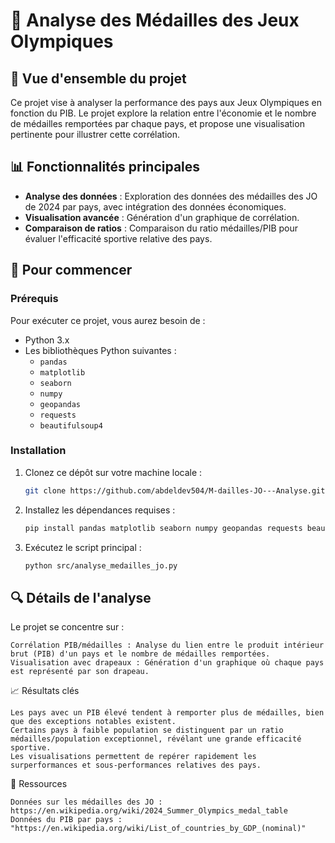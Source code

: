 # 🥇 Analyse des Médailles des Jeux Olympiques

## 📝 Vue d'ensemble du projet

Ce projet vise à analyser la performance des pays aux Jeux Olympiques en fonction du PIB. 
Le projet explore la relation entre l'économie et le nombre de médailles remportées par chaque pays, et propose une visualisation pertinente pour illustrer cette corrélation.

## 📊 Fonctionnalités principales

- **Analyse des données** : Exploration des données des médailles des JO de 2024 par pays, avec intégration des données économiques.
- **Visualisation avancée** : Génération d'un graphique de corrélation.
- **Comparaison de ratios** : Comparaison du ratio médailles/PIB pour évaluer l'efficacité sportive relative des pays.

## 🚀 Pour commencer

### Prérequis

Pour exécuter ce projet, vous aurez besoin de :

- Python 3.x
- Les bibliothèques Python suivantes :
  - `pandas`
  - `matplotlib`
  - `seaborn`
  - `numpy`
  - `geopandas`
  - `requests`
  - `beautifulsoup4`

### Installation

1. Clonez ce dépôt sur votre machine locale :
   ```bash
   git clone https://github.com/abdeldev504/M-dailles-JO---Analyse.git
2. Installez les dépendances requises :
   ```bash
   pip install pandas matplotlib seaborn numpy geopandas requests beautifulsoup4
3. Exécutez le script principal :
   ```bash
   python src/analyse_medailles_jo.py

## 🔍 Détails de l'analyse

Le projet se concentre sur :

    Corrélation PIB/médailles : Analyse du lien entre le produit intérieur brut (PIB) d'un pays et le nombre de médailles remportées.
    Visualisation avec drapeaux : Génération d'un graphique où chaque pays est représenté par son drapeau.

📈 Résultats clés

    Les pays avec un PIB élevé tendent à remporter plus de médailles, bien que des exceptions notables existent.
    Certains pays à faible population se distinguent par un ratio médailles/population exceptionnel, révélant une grande efficacité sportive.
    Les visualisations permettent de repérer rapidement les surperformances et sous-performances relatives des pays.

🔗 Ressources

    Données sur les médailles des JO : https://en.wikipedia.org/wiki/2024_Summer_Olympics_medal_table
    Données du PIB par pays :  "https://en.wikipedia.org/wiki/List_of_countries_by_GDP_(nominal)"
